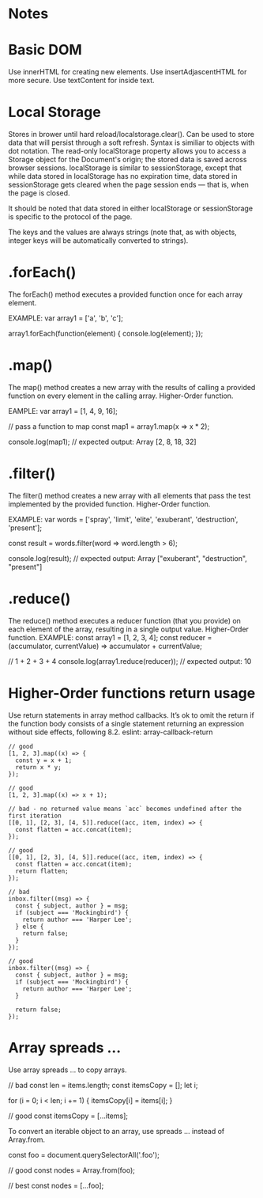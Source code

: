# Notes

# Basic DOM

Use innerHTML for creating new elements.
Use insertAdjascentHTML for more secure.
Use textContent for inside text.

# Local Storage

Stores in brower until hard reload/localstorage.clear(). Can be used to store data that will persist through a soft refresh.
Syntax is similiar to objects with dot notation.
The read-only localStorage property allows you to access a Storage object for the Document's origin; the stored data is saved across browser sessions. localStorage is similar to sessionStorage, except that while data stored in localStorage has no expiration time, data stored in sessionStorage gets cleared when the page session ends — that is, when the page is closed.

It should be noted that data stored in either localStorage or sessionStorage is specific to the protocol of the page.

The keys and the values are always strings (note that, as with objects, integer keys will be automatically converted to strings).

# .forEach()

The forEach() method executes a provided function once for each array element.

EXAMPLE:
var array1 = ['a', 'b', 'c'];

array1.forEach(function(element) {
  console.log(element);
});


# .map()

The map() method creates a new array with the results of calling a provided function on every element in the calling array.
Higher-Order function.

EAMPLE:
var array1 = [1, 4, 9, 16];

// pass a function to map
const map1 = array1.map(x => x * 2);

console.log(map1);
// expected output: Array [2, 8, 18, 32]

# .filter()

The filter() method creates a new array with all elements that pass the test implemented by the provided function.
Higher-Order function.

EXAMPLE:
var words = ['spray', 'limit', 'elite', 'exuberant', 'destruction', 'present'];

const result = words.filter(word => word.length > 6);

console.log(result);
// expected output: Array ["exuberant", "destruction", "present"]


# .reduce()

The reduce() method executes a reducer function (that you provide) on each element of the array, resulting in a single output value.
Higher-Order function.
EXAMPLE:
const array1 = [1, 2, 3, 4];
const reducer = (accumulator, currentValue) => accumulator + currentValue;

// 1 + 2 + 3 + 4
console.log(array1.reduce(reducer));
// expected output: 10

# Higher-Order functions return usage

Use return statements in array method callbacks. It’s ok to omit the return if the function body consists of a single statement returning an expression without side effects, following 8.2. eslint: array-callback-return
```
// good
[1, 2, 3].map((x) => {
  const y = x + 1;
  return x * y;
});

// good
[1, 2, 3].map((x) => x + 1);

// bad - no returned value means `acc` becomes undefined after the first iteration
[[0, 1], [2, 3], [4, 5]].reduce((acc, item, index) => {
  const flatten = acc.concat(item);
});

// good
[[0, 1], [2, 3], [4, 5]].reduce((acc, item, index) => {
  const flatten = acc.concat(item);
  return flatten;
});

// bad
inbox.filter((msg) => {
  const { subject, author } = msg;
  if (subject === 'Mockingbird') {
    return author === 'Harper Lee';
  } else {
    return false;
  }
});

// good
inbox.filter((msg) => {
  const { subject, author } = msg;
  if (subject === 'Mockingbird') {
    return author === 'Harper Lee';
  }

  return false;
});
```

# Array spreads ...

Use array spreads ... to copy arrays.

// bad
const len = items.length;
const itemsCopy = [];
let i;

for (i = 0; i < len; i += 1) {
  itemsCopy[i] = items[i];
}

// good
const itemsCopy = [...items];

To convert an iterable object to an array, use spreads ... instead of Array.from.

const foo = document.querySelectorAll('.foo');

// good
const nodes = Array.from(foo);

// best
const nodes = [...foo];

